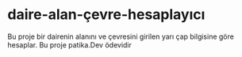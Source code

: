 
# daire-alan-çevre-hesaplayıcı

Bu proje bir dairenin alanını ve çevresini girilen yarı çap bilgisine göre hesaplar. Bu proje patika.Dev ödevidir
